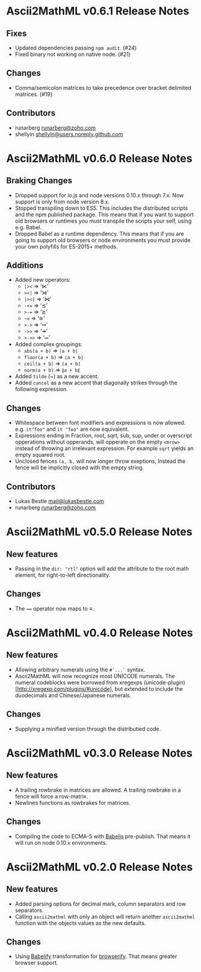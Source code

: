 Ascii2MathML v0.6.1 Release Notes
=================================

Fixes
-----

* Updated dependencies passing `npm audit`. (#24)
* Fixed binary not working on native node. (#21)

Changes
-------

* Comma/semicolon matrices to take precedence over bracket delimited
  matrices. (#19)

Contributors
------------

* runarberg <runarberg@zoho.com>
* shellyln <shellyln@users.noreply.github.com>


Ascii2MathML v0.6.0 Release Notes
=================================

Braking Changes
---------------

* Dropped support for io.js and node versions 0.10.x through 7.x. Now
  support is only from node version 8.x.
* Stopped transpiling down to ES5. This includes the distributed
  scripts and the npm published package. This means that if you want
  to support old browsers or runtimes you must transpile the scripts
  your self, using e.g. Babel.
* Dropped Babel as a runtime dependency. This means that if you are
  going to support old browsers or node environments you must provide
  your own polyfills for ES-2015+ methods.

Additions
---------

* Added new operators:
  - `|><` ⇒ ‘⋉’
  - `><|` ⇒ ‘⋊’
  - `|><|` ⇒ ‘⋈’
  - `-<=` ⇒ ‘⪯’
  - `>-=` ⇒ ‘⪰’
  - `~=` ⇒ ‘≅’
  - `>->` ⇒ ‘↣’
  - `->>` ⇒ ‘↠’
  - `>->>` ⇒ ‘⤖’
* Added complex groupings:
  - `abs(a + b)` ⇒ `|a + b|`
  - `floor(a + b)` ⇒ `⌊a + b⌋`
  - `ceil(a + b)` ⇒ `⌈a + b⌉`
  - `norm(a + b)` ⇒ `∥a + b∥`
* Added `tilde` (~) as a new accent.
* Added `cancel` as a new accent that diagonally strikes through the
  following expression.

Changes
-------

* Whitespace between font modifiers and expressions is now allowed.
  e.g. `it"foo"` and `it "foo"` are now equivalent.
* Expressions ending in Fraction, root, sqrt, sub, sup, under or
  overscript opperations without opperands, will opperate on the empty
  `<mrow>` instead of throwing an irrelevant expression. For example
  `sqrt` yields an empty squared root.
* Unclosed fences `(a, b,` will now longer throw exeptions, Instead
  the fence will be implicitly closed with the empty string.

Contributors
------------

* Lukas Bestle <mail@lukasbestle.com>
* runarberg <runarberg@zoho.com>


Ascii2MathML v0.5.0 Release Notes
=================================

New features
------------

* Passing in the `dir: "rtl"` option will add the attribute to the
  root math element, for right-to-left directionality.

Changes
-------

* The `==` operator now maps to ≡.


Ascii2MathML v0.4.0 Release Notes
=================================

New features
------------

* Allowing arbitrary numerals using the `` #`...` `` syntax.
* Ascii2MathML will now recognize most UNICODE numerals. The numeral
  codeblocks were borrowed from xregexps
  (unicode-plugin)[http://xregexp.com/plugins/#unicode], but extended
  to include the duodecimals and Chinese/Japanese numerals.

Changes
-------

* Supplying a minified version through the distributied code.


Ascii2MathML v0.3.0 Release Notes
=================================

New features
------------

* A trailing rowbrake in matrices are allowed. A trailing rowbrake in
  a fence will force a row-matrix.
* Newlines functions as rowbrakes for matrices.

Changes
-------

* Compiling the code to ECMA-5 with [Babeljs](https://babeljs.io/)
  pre-publish. That means it will run on node 0.10.x environments.


Ascii2MathML v0.2.0 Release Notes
=================================

New features
------------

* Added parsing options for decimal mark, column separators and row
  separators.
* Calling `ascii2mathml` with only an object will return another
  `ascii2mathml` function with the objects values as the new defaults.

Changes
-------

* Using [Babelify](https://babeljs.io/) transformation for
  [browserify](http://browserify.org/). That means greater browser
  support.
